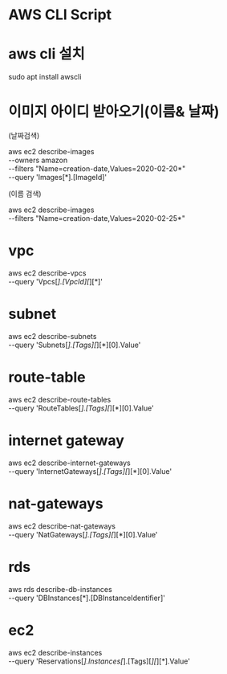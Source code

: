 # AWS CLI Script

# aws cli 설치

sudo apt install awscli

# 이미지 아이디 받아오기(이름& 날짜)

(날짜검색)

aws ec2 describe-images \
 --owners amazon \
 --filters "Name=creation-date,Values=2020-02-20*" \
 --query 'Images[*].[ImageId]'
 
(이름 검색)

aws ec2 describe-images \
 --filters "Name=creation-date,Values=2020-02-25*"

# vpc

aws ec2 describe-vpcs \
 --query 'Vpcs[*].[VpcId][*][*]'

# subnet

aws ec2 describe-subnets \
 --query 'Subnets[*].[Tags][*][*][0].Value'

# route-table

aws ec2 describe-route-tables \
 --query 'RouteTables[*].[Tags][*][*][0].Value'

# internet gateway

aws ec2 describe-internet-gateways \
 --query 'InternetGateways[*].[Tags][*][*][0].Value'


# nat-gateways

aws ec2 describe-nat-gateways \
 --query 'NatGateways[*].[Tags][*][*][0].Value'

# rds

aws rds describe-db-instances \
 --query 'DBInstances[*].[DBInstanceIdentifier]'

# ec2

aws ec2 describe-instances \
 --query 'Reservations[*].Instances[*].[Tags][*][*][*].Value'
